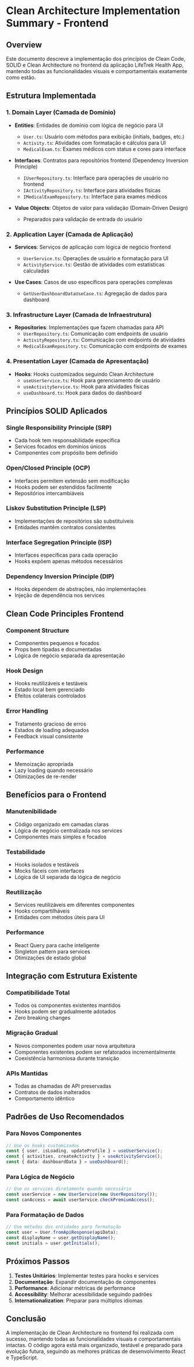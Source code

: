 # Clean Architecture Implementation Summary - Frontend

## Overview
Este documento descreve a implementação dos princípios de Clean Code, SOLID e Clean Architecture no frontend da aplicação LifeTrek Health App, mantendo todas as funcionalidades visuais e comportamentais exatamente como estão.

## Estrutura Implementada

### 1. Domain Layer (Camada de Domínio)
- **Entities**: Entidades de domínio com lógica de negócio para UI
  - `User.ts`: Usuário com métodos para exibição (initials, badges, etc.)
  - `Activity.ts`: Atividades com formatação e cálculos para UI
  - `MedicalExam.ts`: Exames médicos com status e cores para interface

- **Interfaces**: Contratos para repositórios frontend (Dependency Inversion Principle)
  - `IUserRepository.ts`: Interface para operações de usuário no frontend
  - `IActivityRepository.ts`: Interface para atividades físicas
  - `IMedicalExamRepository.ts`: Interface para exames médicos

- **Value Objects**: Objetos de valor para validação (Domain-Driven Design)
  - Preparados para validação de entrada do usuário

### 2. Application Layer (Camada de Aplicação)
- **Services**: Serviços de aplicação com lógica de negócio frontend
  - `UserService.ts`: Operações de usuário e formatação para UI
  - `ActivityService.ts`: Gestão de atividades com estatísticas calculadas

- **Use Cases**: Casos de uso específicos para operações complexas
  - `GetUserDashboardDataUseCase.ts`: Agregação de dados para dashboard

### 3. Infrastructure Layer (Camada de Infraestrutura)
- **Repositories**: Implementações que fazem chamadas para API
  - `UserRepository.ts`: Comunicação com endpoints de usuário
  - `ActivityRepository.ts`: Comunicação com endpoints de atividades
  - `MedicalExamRepository.ts`: Comunicação com endpoints de exames

### 4. Presentation Layer (Camada de Apresentação)
- **Hooks**: Hooks customizados seguindo Clean Architecture
  - `useUserService.ts`: Hook para gerenciamento de usuário
  - `useActivityService.ts`: Hook para atividades físicas
  - `useDashboard.ts`: Hook para dados do dashboard

## Princípios SOLID Aplicados

### Single Responsibility Principle (SRP)
- Cada hook tem responsabilidade específica
- Services focados em domínios únicos
- Componentes com propósito bem definido

### Open/Closed Principle (OCP)
- Interfaces permitem extensão sem modificação
- Hooks podem ser estendidos facilmente
- Repositórios intercambiáveis

### Liskov Substitution Principle (LSP)
- Implementações de repositórios são substituíveis
- Entidades mantêm contratos consistentes

### Interface Segregation Principle (ISP)
- Interfaces específicas para cada operação
- Hooks expõem apenas métodos necessários

### Dependency Inversion Principle (DIP)
- Hooks dependem de abstrações, não implementações
- Injeção de dependência nos services

## Clean Code Principles Frontend

### Component Structure
- Componentes pequenos e focados
- Props bem tipadas e documentadas
- Lógica de negócio separada da apresentação

### Hook Design
- Hooks reutilizáveis e testáveis
- Estado local bem gerenciado
- Efeitos colaterais controlados

### Error Handling
- Tratamento gracioso de erros
- Estados de loading adequados
- Feedback visual consistente

### Performance
- Memoização apropriada
- Lazy loading quando necessário
- Otimizações de re-render

## Benefícios para o Frontend

### Manutenibilidade
- Código organizado em camadas claras
- Lógica de negócio centralizada nos services
- Componentes mais simples e focados

### Testabilidade
- Hooks isolados e testáveis
- Mocks fáceis com interfaces
- Lógica de UI separada da lógica de negócio

### Reutilização
- Services reutilizáveis em diferentes componentes
- Hooks compartilháveis
- Entidades com métodos úteis para UI

### Performance
- React Query para cache inteligente
- Singleton pattern para services
- Otimizações de estado global

## Integração com Estrutura Existente

### Compatibilidade Total
- Todos os componentes existentes mantidos
- Hooks podem ser gradualmente adotados
- Zero breaking changes

### Migração Gradual
- Novos componentes podem usar nova arquitetura
- Componentes existentes podem ser refatorados incrementalmente
- Coexistência harmoniosa durante transição

### APIs Mantidas
- Todas as chamadas de API preservadas
- Contratos de dados inalterados
- Comportamento idêntico

## Padrões de Uso Recomendados

### Para Novos Componentes
```typescript
// Use os hooks customizados
const { user, isLoading, updateProfile } = useUserService();
const { activities, createActivity } = useActivityService();
const { data: dashboardData } = useDashboard();
```

### Para Lógica de Negócio
```typescript
// Use os services diretamente quando necessário
const userService = new UserService(new UserRepository());
const canAccess = await userService.checkPremiumAccess();
```

### Para Formatação de Dados
```typescript
// Use métodos das entidades para formatação
const user = User.fromApiResponse(apiData);
const displayName = user.getDisplayName();
const initials = user.getInitials();
```

## Próximos Passos

1. **Testes Unitários**: Implementar testes para hooks e services
2. **Documentação**: Expandir documentação de componentes
3. **Performance**: Adicionar métricas de performance
4. **Accessibility**: Melhorar acessibilidade seguindo padrões
5. **Internationalization**: Preparar para múltiplos idiomas

## Conclusão

A implementação de Clean Architecture no frontend foi realizada com sucesso, mantendo todas as funcionalidades visuais e comportamentais intactas. O código agora está mais organizado, testável e preparado para evolução futura, seguindo as melhores práticas de desenvolvimento React e TypeScript.